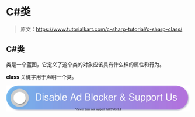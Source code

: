 # C#类

> 原文：<https://www.tutorialkart.com/c-sharp-tutorial/c-sharp-class/>

## C#类

类是一个蓝图，它定义了这个类的对象应该具有什么样的属性和行为。

**class** 关键字用于声明一个类。

[![](img/925da31b32d6bc3827932f6c8afb11bb.png)](https://www.tutorialkart.com/)